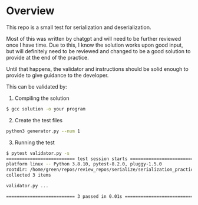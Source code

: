 # Overview

This repo is a small test for serialization and deserialization.

Most of this was written by chatgpt and will need to be further reviewed once I have time.
Due to this, I know the solution works upon good input, but will definitely need to be reviewed and changed to be a good solution to provide at the end of the practice.

Until that happens, the validator and instructions should be solid enough to provide to give guidance to the developer.

This can be validated by:
1. Compiling the solution
```sh
$ gcc solution -o your program
```
2. Create the test files
```sh
python3 generator.py --num 1
```
3. Running the test
```sh
$ pytest validator.py -s
========================== test session starts ==========================
platform linux -- Python 3.8.10, pytest-8.2.0, pluggy-1.5.0
rootdir: /home/green/repos/review_repos/serialize/serialization_practice
collected 3 items

validator.py ...

========================== 3 passed in 0.01s ==========================
```
